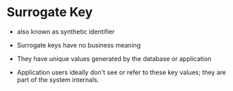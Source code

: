 # Surrogate Key

- also known as synthetic identifier

- Surrogate keys have no business meaning

- They have unique values generated by the database or application

- Application users ideally don't see or refer to these key values; they are
  part of the system internals.

